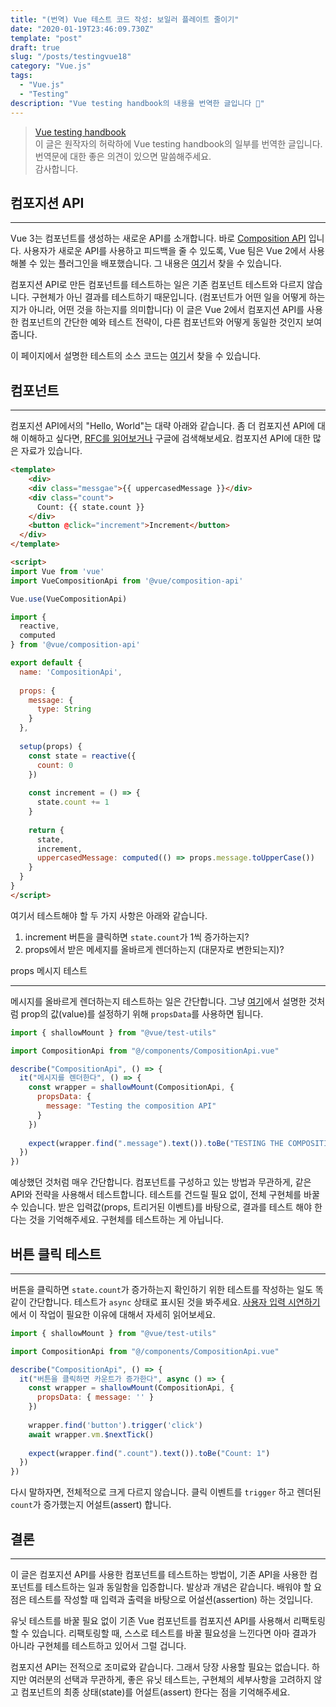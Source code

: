 ```yaml
---
title: "(번역) Vue 테스트 코드 작성: 보일러 플레이트 줄이기"
date: "2020-01-19T23:46:09.730Z"
template: "post"
draft: true
slug: "/posts/testingvue18"
category: "Vue.js"
tags:
  - "Vue.js"
  - "Testing"
description: "Vue testing handbook의 내용을 번역한 글입니다 📖"
---
```


> [Vue testing handbook](https://lmiller1990.github.io/vue-testing-handbook/computed-properties.html#testing-computed-properties) <br>
> 이 글은 원작자의 허락하에 Vue testing handbook의 일부를 번역한 글입니다. <br>
> 번역문에 대한 좋은 의견이 있으면 말씀해주세요. <br>
> 감사합니다.



## 컴포지션 API

---

Vue 3는 컴포넌트를 생성하는 새로운 API를 소개합니다. 바로 [Composition API](https://vue-composition-api-rfc.netlify.com/#basic-example) 입니다. 사용자가 새로운 API를 사용하고  피드백을 줄 수 있도록, Vue 팀은 Vue 2에서 사용해볼 수 있는 플러그인을 배포했습니다. 그 내용은 [여기](https://github.com/vuejs/composition-api)서 찾을 수 있습니다.

컴포지션 API로 만든 컴포넌트를 테스트하는 일은 기존 컴포넌트 테스트와 다르지 않습니다. 구현체가 아닌 결과를 테스트하기 때문입니다. (컴포넌트가 어떤 일을 어떻게 하는지가 아니라, 어떤 것을 하는지를 의미합니다) 이 글은 Vue 2에서 컴포지션 API를 사용한 컴포넌트의 간단한 예와 테스트 전략이, 다른 컴포넌트와 어떻게 동일한 것인지 보여줍니다.

이 페이지에서 설명한 테스트의 소스 코드는 [여기](https://github.com/lmiller1990/vue-testing-handbook/blob/master/demo-app/tests/unit/CompositionApi.spec.js)서 찾을 수 있습니다.



## 컴포넌트

---

컴포지션 API에서의 "Hello, World"는 대략 아래와 같습니다. 좀 더 컴포지션 API에 대해 이해하고 싶다면, [RFC를 읽어보거나](https://vue-composition-api-rfc.netlify.com/) 구글에 검색해보세요. 컴포지션 API에 대한 많은 자료가 있습니다.

``` html
<template>
	<div>
    <div class="messgae">{{ uppercasedMessage }}</div>
    <div class="count">
      Count: {{ state.count }}
    </div>
    <button @click="increment">Increment</button>
  </div>
</template>

<script>
import Vue from 'vue'
import VueCompositionApi from '@vue/composition-api'

Vue.use(VueCompositionApi)

import {
  reactive,
  computed
} from '@vue/composition-api'

export default {
  name: 'CompositionApi',
  
  props: {
    message: {
      type: String
    }
  },
  
  setup(props) {
    const state = reactive({
      count: 0
    })
    
    const increment = () => {
      state.count += 1
    }
    
    return {
      state,
      increment,
      uppercasedMessage: computed(() => props.message.toUpperCase())
    }
  }
}
</script>
```

여기서 테스트해야 할 두 가지 사항은 아래와 같습니다.

1. increment 버튼을 클릭하면 `state.count`가 1씩 증가하는지?
2. props에서 받은 메세지를 올바르게 렌더하는지 (대문자로 변한되는지)?



props 메시지 테스트

---

메시지를 올바르게 렌더하는지 테스트하는 일은 간단합니다. 그냥 [여기](https://lmiller1990.github.io/vue-testing-handbook/components-with-props.html)에서 설명한 것처럼 prop의 값(value)를 설정하기 위해 `propsData`를 사용하면 됩니다.

``` js
import { shallowMount } from "@vue/test-utils"

import CompositionApi from "@/components/CompositionApi.vue"

describe("CompositionApi", () => {
  it("메시지를 렌더한다", () => {
    const wrapper = shallowMount(CompositionApi, {
      propsData: {
        message: "Testing the composition API"
      }
    })
    
    expect(wrapper.find(".message").text()).toBe("TESTING THE COMPOSITION API")
  })
})
```

예상했던 것처럼 매우 간단합니다. 컴포넌트를 구성하고 있는 방법과 무관하게, 같은 API와 전략을 사용해서 테스트합니다. 테스트를 건드릴 필요 없이, 전체 구현체를 바꿀 수 있습니다. 받은 입력값(props, 트리거된 이벤트)를 바탕으로, 결과를 테스트 해야 한다는 것을 기억해주세요. 구현체를 테스트하는 게 아닙니다.



## 버튼 클릭 테스트

---

버튼을 클릭하면 `state.count`가 증가하는지 확인하기 위한 테스트를 작성하는 일도 똑같이 간단합니다. 테스트가 `async` 상태로 표시된 것을 봐주세요. [사용자 입력 시연하기](https://lmiller1990.github.io/vue-testing-handbook/simulating-user-input.html#writing-the-test)에서 이 작업이 필요한 이유에 대해서 자세히 읽어보세요.

```js
import { shallowMount } from "@vue/test-utils"

import CompositionApi from "@/components/CompositionApi.vue"

describe("CompositionApi", () => {
  it("버튼을 클릭하면 카운트가 증가한다", async () => {
    const wrapper = shallowMount(CompositionApi, {
      propsData: { message: '' }
    })
    
    wrapper.find('button').trigger('click')
    await wrapper.vm.$nextTick()
    
    expect(wrapper.find(".count").text()).toBe("Count: 1")
  })
})
```

다시 말하자면, 전체적으로 크게 다르지 않습니다. 클릭 이벤트를  `trigger` 하고 렌더된 `count`가 증가했는지 어설트(assert) 합니다.



## 결론

---

이 글은 컴포지션 API를 사용한 컴포넌트를 테스트하는 방법이, 기존 API을 사용한 컴포넌트를 테스트하는 일과 동일함을 입증합니다. 발상과 개념은 같습니다. 배워야 할 요점은 테스트를 작성할 때 입력과 출력을 바탕으로 어설션(assertion) 하는 것입니다.

유닛 테스트를 바꿀 필요 없이 기존 Vue 컴포넌트를 컴포지션 API를 사용해서 리팩토링 할 수 있습니다. 리팩토링할 때, 스스로 테스트를 바꿀 필요성을 느낀다면 아마 결과가 아니라 구현체를 테스트하고 있어서 그럴 겁니다.

컴포지션 API는 전적으로 조미료와 같습니다. 그래서 당장 사용할 필요는 없습니다. 하지만 여러분의 선택과 무관하게, 좋은 유닛 테스트는, 구현체의 세부사항을 고려하지 않고 컴포넌트의 최종 상태(state)를 어설트(assert) 한다는 점을 기억해주세요.